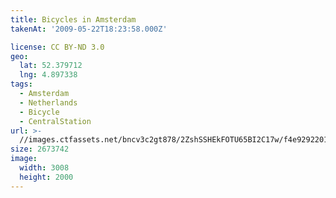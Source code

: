 ```yaml
---
title: Bicycles in Amsterdam
takenAt: '2009-05-22T18:23:58.000Z'

license: CC BY-ND 3.0
geo:
  lat: 52.379712
  lng: 4.897338
tags:
  - Amsterdam
  - Netherlands
  - Bicycle
  - CentralStation
url: >-
  //images.ctfassets.net/bncv3c2gt878/2ZshSSHEkFOTU65BI2C17w/f4e929220194937a211c129762799acf/bicycles-in-amsterdam_4352918599_o
size: 2673742
image:
  width: 3008
  height: 2000
---
```

